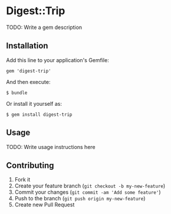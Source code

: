 # Digest::Trip

TODO: Write a gem description

## Installation

Add this line to your application's Gemfile:

    gem 'digest-trip'

And then execute:

    $ bundle

Or install it yourself as:

    $ gem install digest-trip

## Usage

TODO: Write usage instructions here

## Contributing

1. Fork it
2. Create your feature branch (`git checkout -b my-new-feature`)
3. Commit your changes (`git commit -am 'Add some feature'`)
4. Push to the branch (`git push origin my-new-feature`)
5. Create new Pull Request
